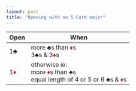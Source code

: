 ```yaml
---
layout: post
title: "Opening with no 5 Card major"
---
```


| Open | When |
| ----------- | ----------- |
| 1<font style='color:black;'>&clubs;</font> | more <font style='color:black;'>&clubs;</font>s than <font style='color:red;'>&diams;</font>s<br>3<font style='color:black;'>&clubs;</font>s & 3<font style='color:red;'>&diams;</font>s   |
| 1<font style='color:red;'>&diams;</font> | otherwise ie:<br>more <font style='color:red;'>&diams;</font>s than <font style='color:nlack;'>&clubs;</font>s<br>equal length of 4 or 5 or 6 <font style='color:black;'>&clubs;</font>s & <font style='color:red;'>&diams;</font>s   |
